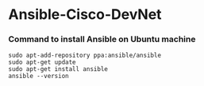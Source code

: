 # Ansible-Cisco-DevNet

### Command to install Ansible on Ubuntu machine

```
sudo apt-add-repository ppa:ansible/ansible
sudo apt-get update
sudo apt-get install ansible
ansible --version

```
